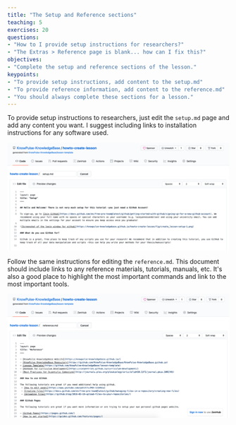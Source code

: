 ```yaml
---
title: "The Setup and Reference sections"
teaching: 5
exercises: 20
questions:
- "How to I provide setup instructions for researchers?"
- "The Extras > Reference page is blank... how can I fix this?"
objectives:
- "Complete the setup and reference sections of the lesson."
keypoints:
- "To provide setup instructions, add content to the setup.md"
- "To provide reference information, add content to the reference.md"
- "You should always complete these sections for a lesson."
---
```


To provide setup instructions to researchers, just edit the `setup.md` page and add any content you want. I suggest including links to installation instructions for any software used.

![Screenshot of the setup page](../fig/create_lesson-step5-1.png)

Follow the same instructions for editing the `reference.md`. This document should include links to any reference materials, tutorials, manuals, etc. It's also a good place to highlight the most important commands and link to the most important tools.

![Screenshot of the reference page](../fig/create_lesson-step5-2.png)

